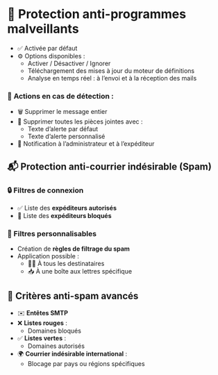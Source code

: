 # **🦠 Protection anti-programmes malveillants**

- ✅ Activée par défaut
- ⚙️ Options disponibles :
  - Activer / Désactiver / Ignorer
  - Téléchargement des mises à jour du moteur de définitions
  - Analyse en temps réel : à l’envoi et à la réception des mails

### 🔧 **Actions en cas de détection :**

- 🗑️ Supprimer le message entier
- 📎 Supprimer toutes les pièces jointes avec :
  - Texte d’alerte par défaut
  - Texte d’alerte personnalisé
- 📣 Notification à l’administrateur et à l’expéditeur



## **📬 Protection anti-courrier indésirable (Spam)**

### **🔒 Filtres de connexion**

- ✅ Liste des **expéditeurs autorisés**
- 🚫 Liste des **expéditeurs bloqués**

### **🧰 Filtres personnalisables**

- Création de **règles de filtrage du spam**
- Application possible :
  - 🧑‍💼 À tous les destinataires
  - 📥 À une boîte aux lettres spécifique



## **📜 Critères anti-spam avancés**

- ✉️ **Entêtes SMTP**
- ❌ **Listes rouges** :
  - Domaines bloqués
- ✅ **Listes vertes** :
  - Domaines autorisés
- 🌍 **Courrier indésirable international** :
  - Blocage par pays ou régions spécifiques

